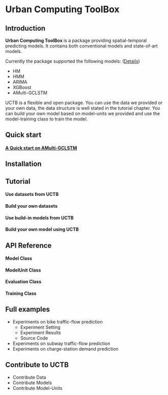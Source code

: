 # Urban Computing ToolBox

## Introduction

**Urban Computing ToolBox** is a package providing spatial-temporal predicting models. It contains both conventional models and state-of-art models. 

Currently the package supported the following models: ([Details](./static/current_supported_models.html))

- HM
- HMM
- ARIMA
- XGBoost
- AMulti-GCLSTM

UCTB is a flexible and open package. You can use the data we provided or your own data, the data structure is well stated in the tutorial chapter. You can build your own model based on model-units we provided and use the model-training class to train the model.

## Quick start

#### [A Quick start on AMulti-GCLSTM](./static/quick_start.html)

## Installation

## Tutorial

#### Use datasets from UCTB

#### Build your own datasets

#### Use build-in models from UCTB

#### Build your own model using UCTB

## API Reference

#### Model Class

#### ModelUnit Class

#### Evaluation Class

#### Training Class

## Full examples

- Experiments on bike traffic-flow prediction
  - Experiment Setting
  - Experiment Results
  - Source Code
- Experiments on subway traffic-flow prediction
- Experiments on charge-station demand prediction

## Contribute to UCTB

- Contribute Data
- Contribute Models
- Contribute Model-Units


